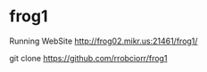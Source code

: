 # frog1

Running WebSite http://frog02.mikr.us:21461/frog1/

git clone https://github.com/rrobciorr/frog1

